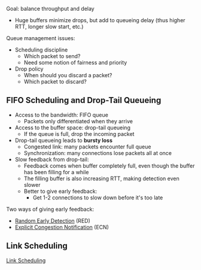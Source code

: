 Goal: balance throughput and delay
- Huge buffers minimize drops, but add to queueing delay (thus higher RTT, longer slow start, etc.)

Queue management issues:
- Scheduling discipline
	- Which packet to send?
	- Need some notion of fairness and priority
- Drop policy
	- When should you discard a packet?
	- Which packet to discard?

## FIFO Scheduling and Drop-Tail Queueing

- Access to the bandwidth: FIFO queue
	- Packets only differentiated when they arrive
- Access to the buffer space: drop-tail queueing
	- If the queue is full, drop the incoming packet
- Drop-tail queueing leads to **bursty loss**
	- Congested link: many packets encounter full queue
	- Synchronization: many connections lose packets all at once
- Slow feedback from drop-tail:
	- Feedback comes when buffer completely full, even though the buffer has been filling for a while
	- The filling buffer is also increasing RTT, making detection even slower
	- Better to give early feedback:
		- Get 1-2 connections to slow down before it's too late

Two ways of giving early feedback:
- [Random Early Detection](Queue%20Management/RED.md) (RED)
- [Explicit Congestion Notification](Queue%20Management/ECN.md) (ECN)

## Link Scheduling

[Link Scheduling](Queue%20Management/Link%20Scheduling.md)

